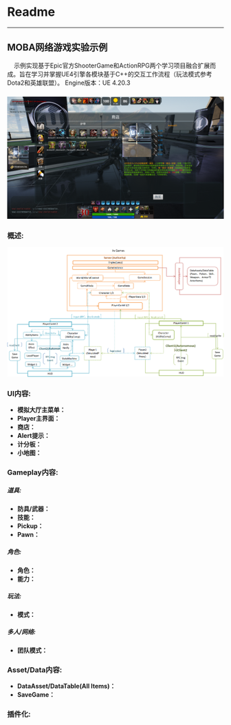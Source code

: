 # Readme 
---
    
## MOBA网络游戏实验示例

&nbsp;&nbsp;&nbsp;&nbsp;示例实现基于Epic官方ShooterGame和ActionRPG两个学习项目融合扩展而成。旨在学习并掌握UE4引擎各模块基于C++的交互工作流程（玩法模式参考Dota2和英雄联盟）。
Engine版本：UE 4.20.3

##### 
![GamePreview](https://github.com/yw-dev/ASSGame/raw/master/Doc/Shotcut.png)


###  概述:
![InGame流程图](https://github.com/yw-dev/ASSGame/blob/master/Doc/InGame.png)

###  UI内容:
- **模拟大厅主菜单：** 
- **Player主界面：** 
- **商店：** 
- **Alert提示：** 
- **计分板：** 
- **小地图：** 

###  Gameplay内容:
#####  道具:
- **防具/武器：** 
- **技能：** 
- **Pickup：** 
- **Pawn：** 

#####  角色:
- **角色：** 
- **能力：** 

#####  玩法:
- **模式：** 

#####  多人/网络:
- **团队模式：** 

###  Asset/Data内容:
- **DataAsset/DataTable(All Items)：** 
- **SaveGame：** 

###  插件化:




